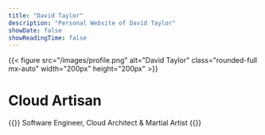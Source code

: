 ```yaml
---
title: "David Taylor"
description: "Personal Website of David Taylor"
showDate: false
showReadingTime: false
---
```


{{< figure src="/images/profile.png" alt="David Taylor" class="rounded-full mx-auto" width="200px" height="200px" >}}

# Cloud Artisan

{{<lead>}}
Software Engineer, Cloud Architect & Martial Artist
{{</lead>}}